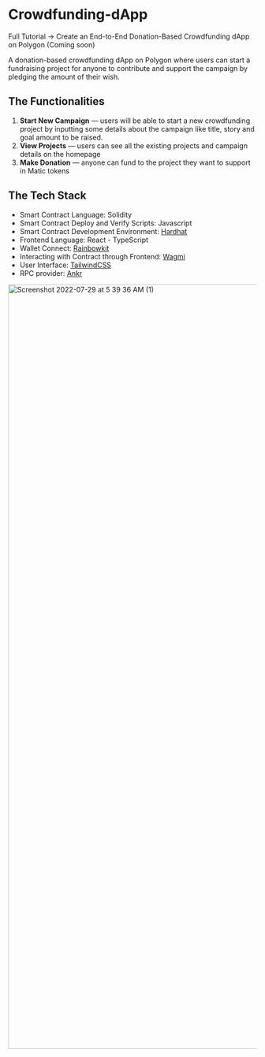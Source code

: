 # Crowdfunding-dApp

Full Tutorial → Create an End-to-End Donation-Based Crowdfunding dApp on Polygon (Coming soon)

A donation-based crowdfunding dApp on Polygon where users can start a fundraising project for anyone to contribute and support the campaign by pledging the amount of their wish.

## The Functionalities

1. **Start New Campaign** — users will be able to start a new crowdfunding project by inputting some details about the campaign like title, story and goal amount to be raised.
2. **View Projects** — users can see all the existing projects and campaign details on the homepage
3. **Make Donation** — anyone can fund to the project they want to support in Matic tokens

## The Tech Stack

- Smart Contract Language: Solidity
- Smart Contract Deploy and Verify Scripts: Javascript
- Smart Contract Development Environment: [Hardhat](https://hardhat.org/)
- Frontend Language: React - TypeScript
- Wallet Connect: [Rainbowkit](https://www.rainbowkit.com/)
- Interacting with Contract through Frontend: [Wagmi](https://wagmi.sh/)
- User Interface: [TailwindCSS](https://tailwindcss.com/)
- RPC provider: [Ankr](https://www.ankr.com/protocol/)

<img width="1552" alt="Screenshot 2022-07-29 at 5 39 36 AM (1)" src="https://user-images.githubusercontent.com/44579545/182042436-76251795-98f7-4bd0-ab04-49b1f995c316.png">
